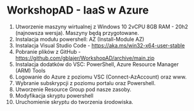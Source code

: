 # WorkshopAD - IaaS w Azure

1. Utworzenie maszyny wirtualnej z Windows 10 2vCPU 8GB RAM - 20h2 (najnowsza wersja).
   Maszyny będą przygotowane.
2. Instalacja modułu powershell: AZ (Install-Module AZ)
3. Instalacja Visual Studio Code - https://aka.ms/win32-x64-user-stable
4. Pobranie plików z GitHub - https://github.com/gblajer/WorkshopAD/archive/main.zip
5. Instalacja dodatków do VSC: PowerShell, Azure Resource Manager (ARM) Tools
6. Logowanie do Azure z poziomu VSC (Connect-AzAccount) oraz www.
7. Wybranie subskrypcji z poziomu portalu oraz Powershell.
8. Utworzenie Resource Group pod nasze zasoby.
9. Modyfikacja skryptu powershell
10. Uruchomienie skryptu do tworzenia środowiska.
